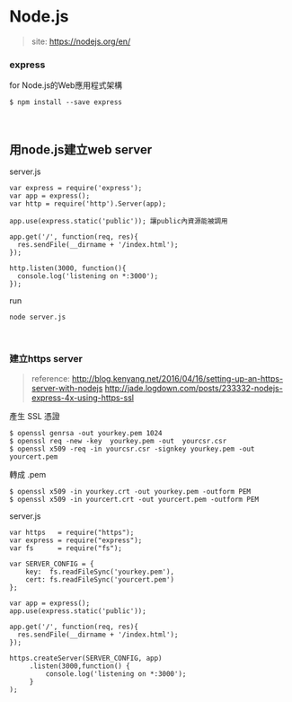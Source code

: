 # Node.js
>site: https://nodejs.org/en/

### express

for Node.js的Web應用程式架構
```
$ npm install --save express
```

<br>

## 用node.js建立web server

server.js
```node
var express = require('express');
var app = express();
var http = require('http').Server(app);

app.use(express.static('public')); 讓public內資源能被調用

app.get('/', function(req, res){
  res.sendFile(__dirname + '/index.html');
});

http.listen(3000, function(){
  console.log('listening on *:3000');
});
```

run

```
node server.js
```

<br>

### 建立https server

> reference: 
> http://blog.kenyang.net/2016/04/16/setting-up-an-https-server-with-nodejs
> http://jade.logdown.com/posts/233332-nodejs-express-4x-using-https-ssl

產生 SSL 憑證
```
$ openssl genrsa -out yourkey.pem 1024
$ openssl req -new -key  yourkey.pem -out  yourcsr.csr
$ openssl x509 -req -in yourcsr.csr -signkey yourkey.pem -out yourcert.pem
```

轉成 .pem
```
$ openssl x509 -in yourkey.crt -out yourkey.pem -outform PEM
$ openssl x509 -in yourcert.crt -out yourcert.pem -outform PEM
```

server.js

```node
var https   = require("https");
var express = require("express");
var fs      = require("fs");

var SERVER_CONFIG = {
    key:  fs.readFileSync('yourkey.pem'),
    cert: fs.readFileSync('yourcert.pem')
};

var app = express();
app.use(express.static('public'));

app.get('/', function(req, res){
  res.sendFile(__dirname + '/index.html');
});

https.createServer(SERVER_CONFIG, app)
     .listen(3000,function() {
         console.log('listening on *:3000');
     }
);

```
